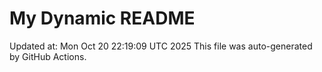 # My Dynamic README
Updated at: Mon Oct 20 22:19:09 UTC 2025
This file was auto-generated by GitHub Actions.
